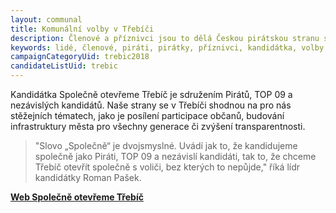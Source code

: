 ```yaml
---
layout: communal
title: Komunální volby v Třebíči
description: Členové a příznivci jsou to dělá Českou pirátskou stranu silnou. Seznamte se Piráty na Vysočině.
keywords: lidé, členové, piráti, pirátky, příznivci, kandidátka, volby
campaignCategoryUid: trebic2018
candidateListUid: trebic
---
```


Kandidátka Společně otevřeme Třebíč je sdružením Pirátů, TOP 09 a nezávislých kandidátů. Naše strany se v Třebíči shodnou na pro nás stěžejních tématech, jako je posílení participace občanů, budování infrastruktury města pro všechny generace či zvýšení transparentnosti.

> "Slovo „Společně“ je dvojsmyslné. Uvádí jak to, že kandidujeme společně jako Piráti, TOP 09 a nezávislí kandidáti, tak to, že chceme Třebíč otevřít společně s voliči, bez kterých to nepůjde," říká lídr kandidátky Roman Pašek.

**[Web Společně otevřeme Třebíč](http://spolecneotevremetrebic.cz)**
